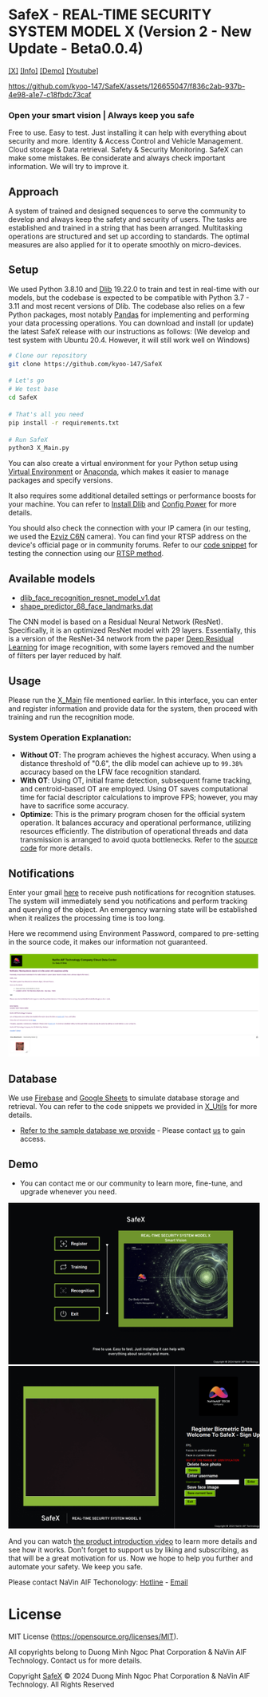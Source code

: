 # SafeX - REAL-TIME SECURITY SYSTEM MODEL X (Version 2 - New Update - Beta0.0.4)

[[X]](https://x.com/mih_cuog)
[[Info]]()
[[Demo]](https://www.youtube.com/watch?v=p0QNHMsM_vo)
[[Youtube]](https://www.youtube.com/channel/UC0yAbKYFWEa7PUqxDQA8m7w)

https://github.com/kyoo-147/SafeX/assets/126655047/f836c2ab-937b-4e98-a1e7-c18fbdc73caf

### Open your smart vision | Always keep you safe
Free to use. Easy to test. Just installing it can help with everything about security and more.
Identity & Access Control and Vehicle Management. Cloud storage & Data retrieval. Safety & Security Monitoring. 
SafeX can make some mistakes. Be considerate and always check important information. We will try to improve it.


## Approach

A system of trained and designed sequences to serve the community to develop and always keep the safety and security of users. The tasks are established and trained in a string that has been arranged. Multitasking operations are structured and set up according to standards. The optimal measures are also applied for it to operate smoothly on micro-devices.


## Setup

We used Python 3.8.10 and [Dlib](http://dlib.net/) 19.22.0 to train and test in real-time with our models, but the codebase is expected to be compatible with Python 3.7 - 3.11 and most recent versions of Dlib. The codebase also relies on a few Python packages, most notably [Pandas](https://pandas.pydata.org/) for implementing and performing your data processing operations. You can download and install (or update) the latest SafeX release with our instructions as follows: (We develop and test system with Ubuntu 20.4. However, it will still work well on Windows)

```bash
# Clone our repository
git clone https://github.com/kyoo-147/SafeX

# Let's go
# We test base
cd SafeX

# That's all you need
pip install -r requirements.txt

# Run SafeX
python3 X_Main.py
```

You can also create a virtual environment for your Python setup using [Virtual Environment](https://docs.python.org/3/library/venv.html) or [Anaconda](https://www.anaconda.com/), which makes it easier to manage packages and specify versions.

It also requires some additional detailed settings or performance boosts for your machine. You can refer to [Install Dlib](X_Instruction/INSTALL_DLIB_CUDA.md) and [Config Power](X_Instruction/CONFIG_POWER.md) for more details.


You should also check the connection with your IP camera (in our testing, we used the [Ezviz C6N](https://www.ezviz.com/de/product/c6n/22000) camera). You can find your RTSP address on the device's official page or in community forums. Refer to our [code snippet](X_Test/test_rstp.py) for testing the connection using our [RTSP method](X_Instruction/CONFIG_RTSP.md).

## Available models 

* [dlib_face_recognition_resnet_model_v1.dat](X_Center_Model/Model_Dlib/dlib_face_recognition_resnet_model_v1.dat)
* [shape_predictor_68_face_landmarks.dat](X_Center_Model/Model_Dlib/shape_predictor_68_face_landmarks.dat)

The CNN model is based on a Residual Neural Network (ResNet). Specifically, it is an optimized ResNet model with 29 layers. Essentially, this is a version of the ResNet-34 network from the paper [Deep Residual Learning](https://arxiv.org/abs/1512.03385) for image recognition, with some layers removed and the number of filters per layer reduced by half.

## Usage

Please run the [X_Main](X_Main.py) file mentioned earlier. In this interface, you can enter and register information and provide data for the system, then proceed with training and run the recognition mode.

### System Operation Explanation:

- **Without OT**: The program achieves the highest accuracy. When using a distance threshold of "0.6", the dlib model can achieve up to ``99.38%`` accuracy based on the LFW face recognition standard.
- **With OT**: Using OT, initial frame detection, subsequent frame tracking, and centroid-based OT are employed. Using OT saves computational time for facial descriptor calculations to improve FPS; however, you may have to sacrifice some accuracy.
- **Optimize**: This is the primary program chosen for the official system operation. It balances accuracy and operational performance, utilizing resources efficiently. The distribution of operational threads and data transmission is arranged to avoid quota bottlenecks. Refer to the [source code](X_Optimize.py) for more details.

## Notifications

Enter your gmail [here](X_Utils/Receivers_User.txt) to receive push notifications for recognition statuses. The system will immediately send you notifications and perform tracking and querying of the object. An emergency warning state will be established when it realizes the processing time is too long.

Here we recommend using Environment Password, compared to pre-setting in the source code, it makes our information not guaranteed.

<img src="X_UI/Alert.png" alt="Alt text">

## Database

We use [Firebase](https://firebase.google.com/) and [Google Sheets](https://www.google.com/sheets/about/) to simulate database storage and retrieval. You can refer to the code snippets we provided in [X_Utils](/X_Utils) for more details.

- [Refer to the sample database we provide](https://docs.google.com/spreadsheets/d/1Getoqe8Gsleuo9Lu96J8FCXbzUxPHiMQoL5YbArY2_U/edit#gid=0) - Please contact [us](mailto:ngoctuanvinh1332@gmail.com) to gain access.

## Demo
* You can contact me or our community to learn more, fine-tune, and upgrade whenever you need.

<img src="X_Test/Image/Main.png" alt="Alt text">
<img src="X_Test/Image/REgister.png" alt="Alt text">

And you can watch [the product introduction video](https://www.youtube.com/watch?v=p0QNHMsM_vo) to learn more details and see how it works. Don't forget to support us by liking and subscribing, as that will be a great motivation for us. Now we hope to help you further and automate your safety. We keep you safe.

Please contact NaVin AIF Techonology: [Hotline](0365646109) - [Email](ngoctuanvinh1332@gmail.com)

# License

MIT License (https://opensource.org/licenses/MIT).

All copyrights belong to Duong Minh Ngoc Phat Corporation & NaVin AIF Technology. 
Contact us for more details.

Copyright [SafeX](https://github.com/kyoo-147/SafeX) © 2024 Duong Minh Ngoc Phat Corporation & NaVin AIF Technology. All Rights Reserved